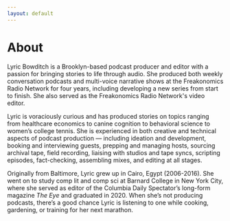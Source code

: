 ```yaml
---
layout: default
---
```


# About

Lyric Bowditch is a Brooklyn-based podcast producer and editor with a passion for bringing stories to life through audio. She produced both weekly conversation podcasts and multi-voice narrative shows at the Freakonomics Radio Network for four years, including developing a new series from start to finish. She also served as the Freakonomics Radio Network's video editor. 

Lyric is voraciously curious and has produced stories on topics ranging from healthcare economics to canine cognition to behavioral science to women’s college tennis. She is experienced in both creative and technical aspects of podcast production — including ideation and development, booking and interviewing guests, prepping and managing hosts, sourcing archival tape, field recording, liaising with studios and tape syncs, scripting episodes, fact-checking, assembling mixes, and editing at all stages.

Originally from Baltimore, Lyric grew up in Cairo, Egypt (2006-2016). She went on to study comp lit and comp sci at Barnard College in New York City, where she served as editor of the Columbia Daily Spectator’s long-form magazine <i>The Eye</i> and graduated in 2020. When she’s not producing podcasts, there’s a good chance Lyric is listening to one while cooking, gardening, or training for her next marathon. 
